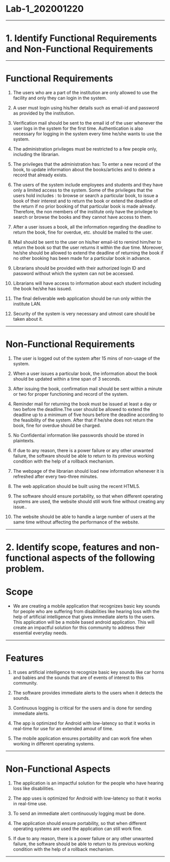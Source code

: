 # Lab-1_202001220

-----------------------------------------------------------------------------------------------------------------------------------------------------------------------

# 1. Identify Functional Requirements and Non-Functional Requirements

-----------------------------------------------------------------------------------------------------------------------------------------------------------------------

# Functional Requirements

1. The users who are a part of the institution are only allowed to use the facility and only they can login in the system.

2. A user must login using his/her details such as email-id and password as provided by the institution.

3. Verification mail should be sent to the email id of the user whenever the user logs in the system for the first time. Authentication is also necessary for logging in the system every time he/she wants to use the system.

4. The administration privileges must be restricted to a few people only, including the librarian.

5. The privileges that the administration has: To enter a new record of the book, to update information about the books/articles and to delete a record that already exists.

6. The users of the system include employees and students and they have only a limited access to the system. Some of the privileges that the users hold includes : to browse or search a particular book, to issue a book of their interest and to return the book or extend the deadline of the return if no prior booking of that particular book is made already. Therefore, the non members of the institute only have the privilege to search or browse the books and they cannot have access to them.

6. After a user issues a book, all the information regarding the deadline to return the book, fine for overdue, etc. should be mailed to the user.

7. Mail should be sent to the user on his/her email-id to remind him/her to return the book so that the user returns it within the due time. Moreover, he/she should be allowed to extend the deadline of returning the book if no other booking has been made for a particular book in advance.

8. Librarians should be provided with their authorized login ID and password without which the system can not be accessed.

9. Librarians will have access to information about each student including the book he/she has issued.

10. The final deliverable web application should be run only within the institute LAN.

11. Security of the system is very necessary and utmost care should be taken about it.

-----------------------------------------------------------------------------------------------------------------------------------------------------------------------

# Non-Functional Requirements

1. The user is logged out of the system after 15 mins of non-usage of the system.

2. When a user issues a particular book, the information about the book should be updated within a time span of 3 seconds.

3. After issuing the book, confirmation mail should be sent within a minute or two for proper functioning and record of the system.

4. Reminder mail for returning the book must be issued at least a day or two before the deadline.The user should be allowed to extend the deadline up to a minimum of five hours before the deadline according to the feasibility of the system. After that if he/she does not return the book, fine for overdue should be charged.

5. No Confidential information like passwords should be stored in plaintexts.

6. If due to any reason, there is a power failure or any other unwanted failure, the software should be able to return to its previous working condition with the help of a rollback mechanism.

7. The webpage of the librarian should load new information whenever it is refreshed after every two-three minutes.

8. The web application should be built using the recent HTML5.

9. The software should ensure portability, so that when different operating systems are used, the website should still work fine without creating any issue..

10. The website should be able to handle a large number of users at the same time without affecting the performance of the website.


-----------------------------------------------------------------------------------------------------------------------------------------------------------------------

# 2. Identify scope, features and non-functional aspects of the following problem.

# Scope

* We are creating a mobile application that recognizes basic key sounds for people who are suffering from disabilities like hearing loss with the help of artificial intelligence that gives immediate alerts to the users. This application will be a mobile based android application. This will create an impactful solution for this community to address their essential everyday needs.

-----------------------------------------------------------------------------------------------------------------------------------------------------------------------

# Features

1. It uses artificial intelligence to recognize basic key sounds like car horns and babies and the sounds that are of events of interest to this community.

2. The software provides immediate alerts to the users when it detects the sounds.

3. Continuous logging is critical for the users and is done for sending immediate alerts.

4. The app is optimized for Android with low-latency so that it works in real-time for use for an extended amout of time.

5. The mobile application ensures portability and can work fine when working in different operating systems.

-----------------------------------------------------------------------------------------------------------------------------------------------------------------------

# Non-Functional Aspects

1. The application is an impactful solution for the people who have hearing loss like disabilities.

2. The app uses is optimized for Android with low-latency so that it works in real-time use.

3. To send an immediate alert continuously logging must be done.

4. The application should ensure portability, so that when different operating systems are used the application can still work fine.

5. If due to any reason, there is a power failure or any other unwanted failure, the software should be able to return to its previous working condition with the help of a rollback mechanism.
-----------------------------------------------------------------------------------------------------------------------------------------------------------------------


